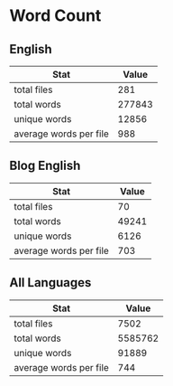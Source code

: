 # Word Count

## English

Stat | Value
---- | -----
total files | 281
total words | 277843
unique words | 12856
average words per file | 988

## Blog English

Stat | Value
---- | -----
total files | 70
total words | 49241
unique words | 6126
average words per file | 703

## All Languages

Stat | Value
---- | -----
total files | 7502
total words | 5585762
unique words | 91889
average words per file | 744
